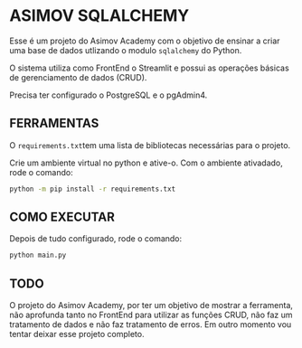 # ASIMOV SQLALCHEMY

Esse é um projeto do Asimov Academy com o objetivo de ensinar a criar uma base de dados utlizando o modulo `sqlalchemy` do Python.

O sistema utiliza como FrontEnd o Streamlit e possui as operações básicas de gerenciamento de dados (CRUD).

Precisa ter configurado o PostgreSQL e o pgAdmin4.

## FERRAMENTAS
O `requirements.txt`tem uma lista de bibliotecas necessárias para o projeto.

Crie um ambiente virtual no python e ative-o. Com o ambiente ativadado, rode o comando:

``` cmd
python -m pip install -r requirements.txt
```

## COMO EXECUTAR
Depois de tudo configurado, rode o comando:
``` cmd
python main.py
```


## TODO
O projeto do Asimov Academy, por ter um objetivo de mostrar a ferramenta, não aprofunda tanto no FrontEnd para utilizar as funções CRUD, não faz um tratamento de dados e não faz tratamento de erros. Em outro momento vou tentar deixar esse projeto completo.